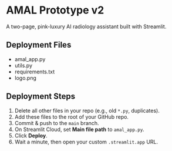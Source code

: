 # AMAL Prototype v2

A two-page, pink-luxury AI radiology assistant built with Streamlit.

## Deployment Files
- amal_app.py  
- utils.py  
- requirements.txt  
- logo.png  

## Deployment Steps
1. Delete all other files in your repo (e.g., old `*.py`, duplicates).  
2. Add these files to the root of your GitHub repo.  
3. Commit & push to the `main` branch.  
4. On Streamlit Cloud, set **Main file path** to `amal_app.py`.  
5. Click **Deploy**.  
6. Wait a minute, then open your custom `.streamlit.app` URL.
